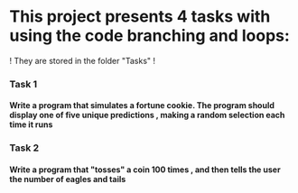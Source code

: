 ﻿
# This project presents 4 tasks with using the code branching and loops: 
! They are stored in the folder "Tasks" !

### Task 1
#### Write a program that simulates a fortune cookie. The program should display one of five unique predictions , making a random selection each time it runs 

### Task 2
#### Write a program that "tosses" a coin 100 times , and then tells the user the number of eagles and tails